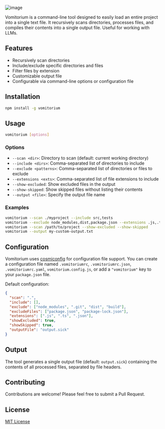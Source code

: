 ![image](https://github.com/user-attachments/assets/cf6a4b0f-6fb8-4c63-9a7a-c16827c9ed47)


Vomitorium is a command-line tool designed to easily load an entire project into a single text file. It recursively scans directories, processes files, and compiles their contents into a single output file. Useful for working with LLMs.

## Features

- Recursively scan directories
- Include/exclude specific directories and files
- Filter files by extension
- Customizable output file
- Configurable via command-line options or configuration file

## Installation

```bash
npm install -g vomitorium
```

## Usage

```bash
vomitorium [options]
```

### Options

- `--scan <dir>`: Directory to scan (default: current working directory)
- `--include <dirs>`: Comma-separated list of directories to include
- `--exclude <patterns>`: Comma-separated list of directories or files to exclude
- `--extensions <exts>`: Comma-separated list of file extensions to include
- `--show-excluded`: Show excluded files in the output
- `--show-skipped`: Show skipped files without listing their contents
- `--output <file>`: Specify the output file name

### Examples

```bash
vomitorium --scan ./myproject --include src,tests
vomitorium --exclude node_modules,dist,package.json --extensions .js,.ts
vomitorium --scan /path/to/project --show-excluded --show-skipped
vomitorium --output my-custom-output.txt
```

## Configuration

Vomitorium uses [cosmiconfig](https://github.com/davidtheclark/cosmiconfig) for configuration file support. You can create a configuration file named `.vomitoriumrc`, `.vomitoriumrc.json`, `.vomitoriumrc.yaml`, `vomitorium.config.js`, or add a `"vomitorium"` key to your `package.json` file.

Default configuration:

```json
{
  "scan": ".",
  "include": [],
  "exclude": ["node_modules", ".git", "dist", "build"],
  "excludeFiles": ["package.json", "package-lock.json"],
  "extensions": [".js", ".ts", ".json"],
  "showExcluded": true,
  "showSkipped": true,
  "outputFile": "output.sick"
}
```

## Output

The tool generates a single output file (default: `output.sick`) containing the contents of all processed files, separated by file headers.

## Contributing

Contributions are welcome! Please feel free to submit a Pull Request.

## License

[MIT License](LICENSE)
